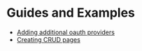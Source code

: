 # Guides and Examples

- [Adding additional oauth providers](./passport.md)
- [Creating CRUD pages](crud)
